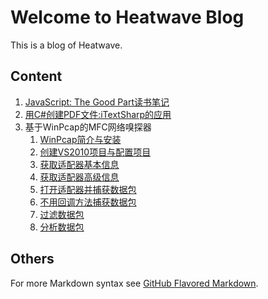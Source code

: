 # Welcome to Heatwave Blog

This is a blog of Heatwave.

## Content

1. [JavaScript: The Good Part读书笔记](https://raw.githubusercontent.com/Heatwave/Blog/master/images/JavaScript-%20The%20Good%20Part.png)
1. [用C#创建PDF文件:iTextSharp的应用](https://github.com/Heatwave/Blog/issues/1)
1. 基于WinPcap的MFC网络嗅探器
    1. [WinPcap简介与安装](https://heatwave.github.io/network-sniffer-based-on-winpcap/winpcap-introduction-installation.md)
    1. [创建VS2010项目与配置项目](https://heatwave.github.io/network-sniffer-based-on-winpcap/set-up-project.md)
    1. [获取适配器基本信息](https://heatwave.github.io/network-sniffer-based-on-winpcap/get-the-adapter-info.md)
    1. [获取适配器高级信息](https://heatwave.github.io/network-sniffer-based-on-winpcap/get-the-adapter-advanced-info.md)
    1. [打开适配器并捕获数据包](https://heatwave.github.io/network-sniffer-based-on-winpcap/open-adapter-and-sniff.md)
    1. [不用回调方法捕获数据包](https://heatwave.github.io/network-sniffer-based-on-winpcap/sniff-without-callback.md)
    1. [过滤数据包](https://heatwave.github.io/network-sniffer-based-on-winpcap/filter-network-packet.md)
    1. [分析数据包](https://heatwave.github.io/network-sniffer-based-on-winpcap/analysis-network-packet.md)

## Others

For more Markdown syntax see [GitHub Flavored Markdown](https://guides.github.com/features/mastering-markdown/).
